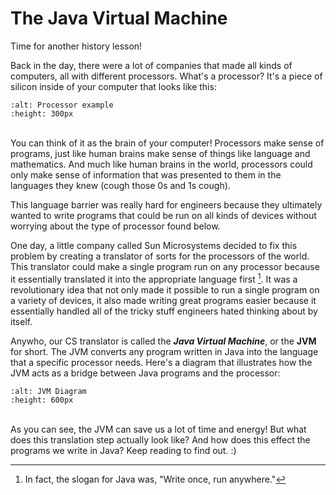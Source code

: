 The Java Virtual Machine
========================

Time for another history lesson!

Back in the day, there were a lot of companies that made all kinds of computers, all with different processors. What's a processor? It's a piece of silicon inside of your computer that looks like this:

```{image} processor.jpg
:alt: Processor example
:height: 300px
```

<br>You can think of it as the brain of your computer! Processors make sense of programs, just like human brains make sense of things like language and mathematics. And much like human brains in the world, processors could only make sense of information that was presented to them in the languages they knew (cough those 0s and 1s cough).

This language barrier was really hard for engineers because they ultimately wanted to write programs that could be run on all kinds of devices without worrying about the type of processor found below.

One day, a little company called Sun Microsystems decided to fix this problem by creating a translator of sorts for the processors of the world. This translator could make a single program run on any processor because it essentially translated it into the appropriate language first [^*]. It was a revolutionary idea that not only made it possible to run a single program on a variety of devices, it also made writing great programs easier because it essentially handled all of the tricky stuff engineers hated thinking about by itself.  

Anywho, our CS translator is called the <b><i>Java Virtual Machine</i></b>, or the <b>JVM</b> for short. The JVM converts any program written in Java into the language that a specific processor needs. Here's a diagram that illustrates how the JVM acts as a bridge between Java programs and the processor:

```{image} JVMdiagram.jpeg
:alt: JVM Diagram
:height: 600px
```
<br>As you can see, the JVM can save us a lot of time and energy! But what does this translation step actually look like? And how does this effect the programs we write in Java? Keep reading to find out. :)

[^*]: In fact, the slogan for Java was, "Write once, run anywhere."
